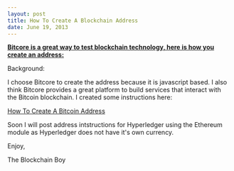 ```yaml
---
layout: post
title: How To Create A Blockchain Address
date: June 19, 2013
--- 
```


**<u>Bitcore is a great way to test blockchain technology, here is how you create an address:</u>**

Background:

I choose Bitcore to create the address because it is javascript based. I also think Bitcore provides a great platform to build services
that interact with the Bitcoin blockchain. I created some instructions here:

[How To Create A Bitcoin Address](https://github.com/theblockchainboy/bitcore) 

Soon I will post address intstructions for Hyperledger using the Ethereum module as Hyperledger
does not have it's own currency.

Enjoy,

The Blockchain Boy





